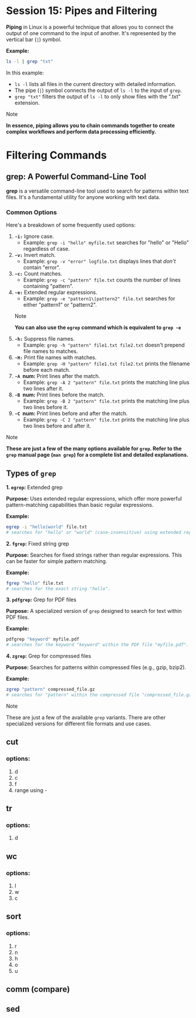 # Session 15: Pipes and Filtering

**Piping** in Linux is a powerful technique that allows you to connect the output of one command to the input of another. It's represented by the vertical bar (`|`) symbol.

**Example:**

```bash
ls -l | grep "txt"
```

In this example:
* `ls -l` lists all files in the current directory with detailed information.
* The pipe (`|`) symbol connects the output of `ls -l` to the input of `grep`.
* `grep "txt"` filters the output of `ls -l` to only show files with the ".txt" extension.

> [!NOTE]
> **In essence, piping allows you to chain commands together to create complex workflows and perform data processing efficiently.**

# Filtering Commands

## grep: A Powerful Command-Line Tool

**grep** is a versatile command-line tool used to search for patterns within text files. It's a fundamental utility for anyone working with text data.

### Common Options

Here's a breakdown of some frequently used options:

1. **`-i:`** Ignore case.
   * Example: `grep -i "hello" myfile.txt` searches for "hello" or "Hello" regardless of case.
2. **`-v:`** Invert match.
   * Example: `grep -v "error" logfile.txt` displays lines that *don't* contain "error".
3. **`-c:`** Count matches.
   * Example: `grep -c "pattern" file.txt` counts the number of lines containing "pattern".
4. **`-e:`** Extended regular expressions.
   * Example: `grep -e "pattern1\|pattern2" file.txt` searches for either "pattern1" or "pattern2".
    > [!NOTE] 
    > **You can also use the `egrep` command which is equivalent to `grep -e`**
5. **`-h:`** Suppress file names.
   * Example: `grep -h "pattern" file1.txt file2.txt` doesn't prepend file names to matches.
6. **`-H:`** Print file names with matches.
   * Example: `grep -H "pattern" file1.txt file2.txt` prints the filename before each match.
7. **`-A `num:** Print lines after the match.
   * Example: `grep -A 2 "pattern" file.txt` prints the matching line plus two lines after it.
8. **`-B `num:** Print lines before the match.
   * Example: `grep -B 2 "pattern" file.txt` prints the matching line plus two lines before it.
9. **`-C `num:** Print lines before and after the match.
   * Example: `grep -C 2 "pattern" file.txt` prints the matching line plus two lines before and after it.

> [!NOTE]  
> **These are just a few of the many options available for `grep`. Refer to the `grep` manual page (`man grep`) for a complete list and detailed explanations.**


## Types of `grep`

**1. `egrep`:** Extended grep

**Purpose:** Uses extended regular expressions, which offer more powerful pattern-matching capabilities than basic regular expressions.

**Example:** 
``` bash
egrep -i "hello|world" file.txt
# searches for "hello" or "world" (case-insensitive) using extended regular expressions.
``` 

**2. `fgrep`:** Fixed string grep

**Purpose:** Searches for fixed strings rather than regular expressions. This can be faster for simple pattern matching.

**Example:** 
```bash 
fgrep "hello" file.txt
# searches for the exact string "hello".
```

**3. `pdfgrep`:** Grep for PDF files

**Purpose:** A specialized version of `grep` designed to search for text within PDF files.

**Example:** 
```bash 
pdfgrep "keyword" myfile.pdf 
# searches for the keyword "keyword" within the PDF file "myfile.pdf".
```

**4. `zgrep`:** Grep for compressed files

**Purpose:** Searches for patterns within compressed files (e.g., gzip, bzip2).

**Example:** 
```bash 
zgrep "pattern" compressed_file.gz 
# searches for "pattern" within the compressed file "compressed_file.gz".
```

> [!NOTE] 
> These are just a few of the available `grep` variants. There are other specialized versions for different file formats and use cases.


## cut
### options:
1.  d
2.  c
3.  f
4.  range using -
## tr
### options:
1.  d
## wc
### options:
1.  l
2.  w
3.  c

## sort
### options:
1.  r
2.  n
3.  h
4.  o
5.  u

## comm (compare)

## sed
